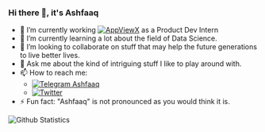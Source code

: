 ### Hi there 👋, it's Ashfaaq

<!--
**iimashfaaq/iimashfaaq** is a ✨ _special_ ✨ repository because its `README.md` (this file) appears on your GitHub profile.

Here are some ideas to get you started:-->

- 🔭 I’m currently working [![AppViewX](https://img.shields.io/badge/at-AppViewX-Orange)](https://www.appviewx.com/) as a Product Dev Intern
- 🌱 I’m currently learning a lot about the field of Data Science.
- 👯 I’m looking to collaborate on stuff that may help the future generations to live better lives.
- 💬 Ask me about the kind of intriguing stuff I like to play around with.
- 📫 How to reach me: 
  - [![Telegram Ashfaaq](https://img.shields.io/badge/chat-Telegram-blue)](https://t.me/iim_ashfaaq/)
  - [![Twitter](https://img.shields.io/twitter/url/https/twitter.com/iimashfaaq.svg?style=social&label=Follow%20%40iimashfaaq)](https://twitter.com/iimashfaaq)
- ⚡ Fun fact: "Ashfaaq" is not pronounced as you would think it is.

<img align="left" alt="Github Statistics" src="https://github-readme-stats.vercel.app/api?username=iimashfaaq&show_icons=true&hide_border=true&include_all_commits=true&count_private=true" />
